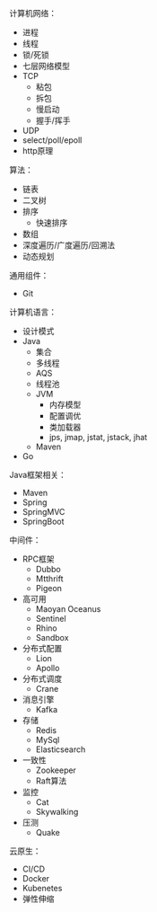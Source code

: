 计算机网络：
* 进程
* 线程
* 锁/死锁
* 七层网络模型
* TCP
  * 粘包
  * 拆包
  * 慢启动
  * 握手/挥手
* UDP
* select/poll/epoll
* http原理

算法：
* 链表
* 二叉树
* 排序
  * 快速排序
* 数组
* 深度遍历/广度遍历/回溯法
* 动态规划

通用组件：
* Git

计算机语言：
* 设计模式
* Java
  * 集合
  * 多线程
  * AQS
  * 线程池
  * JVM
    * 内存模型
    * 配置调优
    * 类加载器
    * jps, jmap, jstat, jstack, jhat
  * Maven
* Go

Java框架相关：
* Maven
* Spring
* SpringMVC
* SpringBoot

中间件：
* RPC框架
  * Dubbo
  * Mtthrift
  * Pigeon
* 高可用
  * Maoyan Oceanus
  * Sentinel
  * Rhino
  * Sandbox
* 分布式配置
  * Lion
  * Apollo
* 分布式调度
  * Crane
* 消息引擎
  * Kafka
* 存储
  * Redis
  * MySql
  * Elasticsearch
* 一致性
  * Zookeeper
  * Raft算法
* 监控
  * Cat
  * Skywalking
* 压测
  * Quake

云原生：
* CI/CD
* Docker
* Kubenetes
* 弹性伸缩

